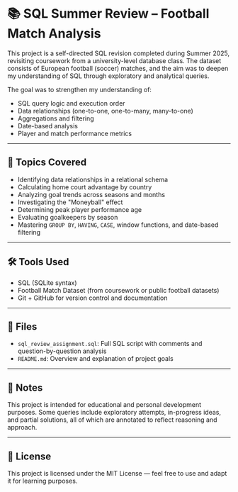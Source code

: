 # 📚 SQL Summer Review – Football Match Analysis

This project is a self-directed SQL revision completed during Summer 2025, revisiting coursework from a university-level database class. The dataset consists of European football (soccer) matches, and the aim was to deepen my understanding of SQL through exploratory and analytical queries.

The goal was to strengthen my understanding of:
- SQL query logic and execution order
- Data relationships (one-to-one, one-to-many, many-to-one)
- Aggregations and filtering
- Date-based analysis
- Player and match performance metrics

---

## 🧠 Topics Covered

- Identifying data relationships in a relational schema
- Calculating home court advantage by country
- Analyzing goal trends across seasons and months
- Investigating the "Moneyball" effect
- Determining peak player performance age
- Evaluating goalkeepers by season
- Mastering `GROUP BY`, `HAVING`, `CASE`, window functions, and date-based filtering
 

---

## 🛠️ Tools Used

- SQL (SQLite syntax)
- Football Match Dataset (from coursework or public football datasets)
- Git + GitHub for version control and documentation

---

## 📁 Files

- `sql_review_assignment.sql`: Full SQL script with comments and question-by-question analysis
- `README.md`: Overview and explanation of project goals

---

## 📌 Notes

This project is intended for educational and personal development purposes. Some queries include exploratory attempts, in-progress ideas, and partial solutions, all of which are annotated to reflect reasoning and approach.

---

## 🧾 License

This project is licensed under the MIT License — feel free to use and adapt it for learning purposes.
